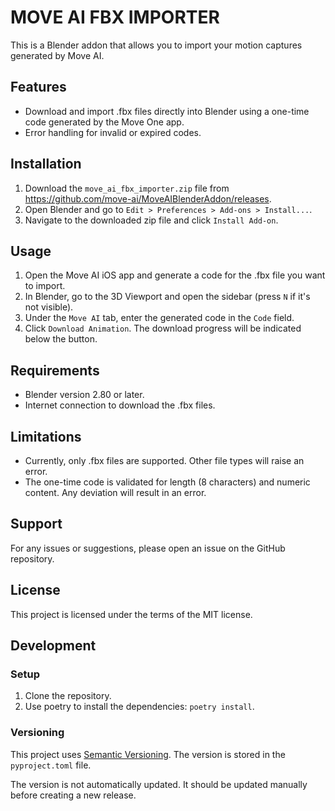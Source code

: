 # MOVE AI FBX IMPORTER

This is a Blender addon that allows you to import your motion captures generated by Move AI.

## Features

- Download and import .fbx files directly into Blender using a one-time code generated by the Move One app.
- Error handling for invalid or expired codes.

## Installation

1. Download the `move_ai_fbx_importer.zip` file from https://github.com/move-ai/MoveAIBlenderAddon/releases.
2. Open Blender and go to `Edit > Preferences > Add-ons > Install...`.
3. Navigate to the downloaded zip file and click `Install Add-on`.

## Usage

1. Open the Move AI iOS app and generate a code for the .fbx file you want to import.
2. In Blender, go to the 3D Viewport and open the sidebar (press `N` if it's not visible).
3. Under the `Move AI` tab, enter the generated code in the `Code` field.
4. Click `Download Animation`. The download progress will be indicated below the button.

## Requirements

- Blender version 2.80 or later.
- Internet connection to download the .fbx files.

## Limitations

- Currently, only .fbx files are supported. Other file types will raise an error.
- The one-time code is validated for length (8 characters) and numeric content. Any deviation will result in an error.

## Support

For any issues or suggestions, please open an issue on the GitHub repository.

## License

This project is licensed under the terms of the MIT license.

## Development

### Setup

1. Clone the repository.
2. Use poetry to install the dependencies: `poetry install`.

### Versioning

This project uses [Semantic Versioning](https://semver.org/). The version is stored in the `pyproject.toml` file. 

The version is not automatically updated. It should be updated manually before creating a new release.